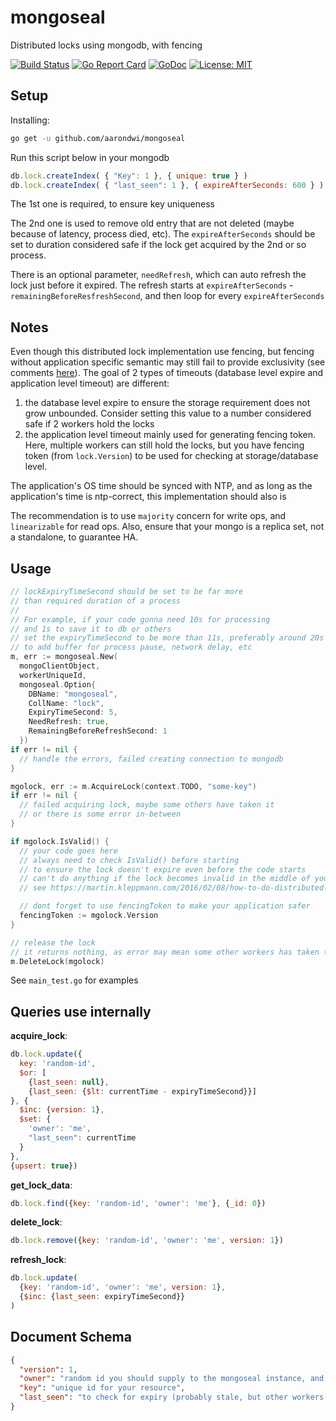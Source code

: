 # mongoseal

Distributed locks using mongodb, with fencing

[![Build Status](https://travis-ci.org/aarondwi/mongoseal.svg?branch=master)](https://travis-ci.org/aarondwi/mongoseal)
[![Go Report Card](https://goreportcard.com/badge/github.com/aarondwi/mongoseal)](https://goreportcard.com/report/github.com/aarondwi/mongoseal)
[![GoDoc](https://img.shields.io/badge/godoc-reference-blue.svg?style=flat)](https://godoc.org/github.com/aarondwi/mongoseal)
[![License: MIT](https://img.shields.io/badge/License-MIT-yellow.svg)](https://opensource.org/licenses/MIT)

Setup
----------------------
Installing:

```bash
go get -u github.com/aarondwi/mongoseal
```

Run this script below in your mongodb

```javascript
db.lock.createIndex( { "Key": 1 }, { unique: true } )
db.lock.createIndex( { "last_seen": 1 }, { expireAfterSeconds: 600 } )
```

The 1st one is required, to ensure key uniqueness

The 2nd one is used to remove old entry that are not deleted (maybe because of latency, process died, etc). The `expireAfterSeconds` should be set to duration considered safe if the lock get acquired by the 2nd or so process.

There is an optional parameter, `needRefresh`, which can auto refresh the lock just before it expired. The refresh starts at `expireAfterSeconds` - `remainingBeforeResfreshSecond`, and then loop for every `expireAfterSeconds`

Notes
-------------------------------------------------
Even though this distributed lock implementation use fencing, but fencing without application specific semantic may still fail to provide exclusivity (see comments [here](https://martin.kleppmann.com/2016/02/08/how-to-do-distributed-locking.html)).
The goal of 2 types of timeouts (database level expire and application level timeout) are different:

1. the database level expire to ensure the storage requirement does not grow unbounded. Consider setting this value to a number considered safe if 2 workers hold the locks
2. the application level timeout mainly used for generating fencing token. Here, multiple workers can still hold the locks, but you have fencing token (from `lock.Version`) to be used for checking at storage/database level.

The application's OS time should be synced with NTP, and as long as the application's time is ntp-correct, this implementation should also is

The recommendation is to use `majority` concern for write ops, and `linearizable` for read ops. Also, ensure that your mongo is a replica set, not a standalone, to guarantee HA.

Usage
--------------------------------------------------

```go
// lockExpiryTimeSecond should be set to be far more
// than required duration of a process
//
// For example, if your code gonna need 10s for processing
// and 1s to save it to db or others
// set the expiryTimeSecond to be more than 11s, preferably around 20s
// to add buffer for process pause, network delay, etc
m, err := mongoseal.New(
  mongoClientObject,
  workerUniqueId,
  mongoseal.Option{
    DBName: "mongoseal",
    CollName: "lock",
    ExpiryTimeSecond: 5,
    NeedRefresh: true,
    RemainingBeforeRefreshSecond: 1
  })
if err != nil {
  // handle the errors, failed creating connection to mongodb
}

mgolock, err := m.AcquireLock(context.TODO, "some-key")
if err != nil {
  // failed acquiring lock, maybe some others have taken it
  // or there is some error in-between
}

if mgolock.IsValid() {
  // your code goes here
  // always need to check IsValid() before starting
  // to ensure the lock doesn't expire even before the code starts
  // can't do anything if the lock becomes invalid in the middle of your code
  // see https://martin.kleppmann.com/2016/02/08/how-to-do-distributed-locking.html

  // dont forget to use fencingToken to make your application safer
  fencingToken := mgolock.Version
}

// release the lock
// it returns nothing, as error may mean some other workers has taken the lock already
m.DeleteLock(mgolock)
```

See `main_test.go` for examples

Queries use internally
------------------------------------
**acquire_lock**:

```javascript
db.lock.update({
  key: 'random-id',
  $or: [
    {last_seen: null},
    {last_seen: {$lt: currentTime - expiryTimeSecond}}]
}, {
  $inc: {version: 1},
  $set: {
    'owner': 'me',
    "last_seen": currentTime
  }
},
{upsert: true})
```

**get_lock_data**:

```javascript
db.lock.find({key: 'random-id', 'owner': 'me'}, {_id: 0})
```

**delete_lock**:

```javascript
db.lock.remove({key: 'random-id', 'owner': 'me', version: 1})
```

**refresh_lock**:

```javascript
db.lock.update(
  {key: 'random-id', 'owner': 'me', version: 1},
  {$inc: {last_seen: expiryTimeSecond}}
)
```

Document Schema
-------------------------

```json
{
  "version": 1,
  "owner": "random id you should supply to the mongoseal instance, and need to be different for each instance",
  "key": "unique id for your resource",
  "last_seen": "to check for expiry (probably stale, but other workers may still assume they have it)"
}
```
